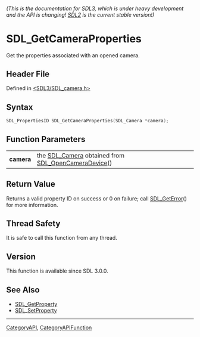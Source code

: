###### (This is the documentation for SDL3, which is under heavy development and the API is changing! [SDL2](https://wiki.libsdl.org/SDL2/) is the current stable version!)
# SDL_GetCameraProperties

Get the properties associated with an opened camera.

## Header File

Defined in [<SDL3/SDL_camera.h>](https://github.com/libsdl-org/SDL/blob/main/include/SDL3/SDL_camera.h)

## Syntax

```c
SDL_PropertiesID SDL_GetCameraProperties(SDL_Camera *camera);

```

## Function Parameters

|                |                                                                                           |
| -------------- | ----------------------------------------------------------------------------------------- |
| **camera**     | the [SDL_Camera](SDL_Camera) obtained from [SDL_OpenCameraDevice](SDL_OpenCameraDevice)() |

## Return Value

Returns a valid property ID on success or 0 on failure; call
[SDL_GetError](SDL_GetError)() for more information.

## Thread Safety

It is safe to call this function from any thread.

## Version

This function is available since SDL 3.0.0.

## See Also

* [SDL_GetProperty](SDL_GetProperty)
* [SDL_SetProperty](SDL_SetProperty)

----
[CategoryAPI](CategoryAPI), [CategoryAPIFunction](CategoryAPIFunction)

